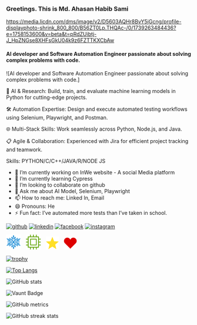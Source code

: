 ### Greetings. This is Md. Ahasan Habib Sami
https://media.licdn.com/dms/image/v2/D5603AQHr8BvY5jGcng/profile-displayphoto-shrink_800_800/B56ZT0Lp.THQAc-/0/1739263484436?e=1758153600&v=beta&t=pRdZUibtj-J_HpZNGse8XHFsGkU04k9z6FZTTKXCbAw
#### AI developer and Software Automation Engineer passionate about solving complex problems with code.
![AI developer and Software Automation Engineer passionate about solving complex problems with code.]

🤖 AI & Research: Build, train, and evaluate machine learning models in Python for cutting-edge projects.

🛠 Automation Expertise: Design and execute automated testing workflows using Selenium, Playwright, and Postman.

🌐 Multi-Stack Skills: Work seamlessly across Python, Node.js, and Java.

📋 Agile & Collaboration: Experienced with Jira for efficient project tracking and teamwork.

Skills: PYTHON/C/C++/JAVA/R/NODE JS

- 🔭 I’m currently working on InWe website - A social Media platform 
- 🌱 I’m currently learning Cypress 
- 👯 I’m looking to collaborate on github 
- 💬 Ask me about AI Model, Selenium, Playwright 
- 📫 How to reach me: Linked In, Email 
- 😄 Pronouns: He 
- ⚡ Fun fact: I’ve automated more tests than I’ve taken in school. 


[<img src='https://cdn.jsdelivr.net/npm/simple-icons@3.0.1/icons/github.svg' alt='github' height='40'>](https://github.com/AhHabib-sami)  [<img src='https://cdn.jsdelivr.net/npm/simple-icons@3.0.1/icons/linkedin.svg' alt='linkedin' height='40'>](https://www.linkedin.com/in/ahsan--habib/)  [<img src='https://cdn.jsdelivr.net/npm/simple-icons@3.0.1/icons/facebook.svg' alt='facebook' height='40'>](https://www.facebook.com/ahsan.habib.947773)  [<img src='https://cdn.jsdelivr.net/npm/simple-icons@3.0.1/icons/instagram.svg' alt='instagram' height='40'>](https://www.instagram.com/an___ahsan/)  

<a href='https://archiveprogram.github.com/'><img src='https://raw.githubusercontent.com/acervenky/animated-github-badges/master/assets/acbadge.gif' width='40' height='40'></a> <a href='https://docs.github.com/en/developers'><img src='https://raw.githubusercontent.com/acervenky/animated-github-badges/master/assets/devbadge.gif' width='40' height='40'></a> <a href='https://stars.github.com/'><img src='https://raw.githubusercontent.com/acervenky/animated-github-badges/master/assets/starbadge.gif' width='35' height='35'></a> <a href='https://docs.github.com/en/github/supporting-the-open-source-community-with-github-sponsors'><img src='https://raw.githubusercontent.com/acervenky/animated-github-badges/master/assets/sponsorbadge.gif' width='35' height='35'></a> 

[![trophy](https://github-profile-trophy.vercel.app/?username=AhHabib-sami)](https://github.com/ryo-ma/github-profile-trophy)

[![Top Langs](https://github-readme-stats.vercel.app/api/top-langs/?username=AhHabib-sami)](https://github.com/anuraghazra/github-readme-stats)

![GitHub stats](https://github-readme-stats.vercel.app/api?username=AhHabib-sami&show_icons=true)  

![Vaunt Badge](https://api.vaunt.dev/v1/github/entities/AhHabib-sami/contributions?format=svg&private=false)  

![GitHub metrics](https://metrics.lecoq.io/AhHabib-sami)  

![GitHub streak stats](https://streak-stats.demolab.com/?user=AhHabib-sami)  

